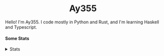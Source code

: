 <h1 align="center"><b>Ay355</b></h1>


Hello! I'm Ay355. I code mostly in Python and Rust, and I'm learning Haskell and Typescript.


#### Some Stats


<details>
<summary>Stats</summary>
<br>
 
<a href="https://github.com/Ay-355">
 <img align="center" src="https://github-readme-stats.vercel.app/api?username=Ay-355&theme=tokyonight&show_icons=true&count_private=true&hide_border=true" />
</a><a href="https://github.com/Ay-355">
  <img align="center" src="https://github-readme-stats.vercel.app/api/top-langs/?username=Ay-355&hide=toml,yaml,cmake&layout=compact&langs_count=8&theme=tokyonight&hide_border=true" />
</a>

 
&nbsp; <!-- Space character to put some space between the different stat types. -->

 
<!--START_SECTION:waka-->
![Code Time](http://img.shields.io/badge/Code%20Time-270%20hrs%203%20mins-blue)

**🐱 My GitHub Data** 

> 🏆 0 Contributions in the Year 2023
 > 
> 📦 1.4 kB Used in GitHub's Storage 
 > 
> 🚫 Not Opted to Hire
 > 
> 📜 11 Public Repositories 
 > 
> 🔑 3 Private Repositories  
 > 
**I'm a Night 🦉** 

```text
🌞 Morning    18 commits     ██░░░░░░░░░░░░░░░░░░░░░░░   9.68% 
🌆 Daytime    73 commits     █████████░░░░░░░░░░░░░░░░   39.25% 
🌃 Evening    91 commits     ████████████░░░░░░░░░░░░░   48.92% 
🌙 Night      4 commits      ░░░░░░░░░░░░░░░░░░░░░░░░░   2.15%

```
📅 **I'm Most Productive on Monday** 

```text
Monday       32 commits     ████░░░░░░░░░░░░░░░░░░░░░   17.2% 
Tuesday      30 commits     ████░░░░░░░░░░░░░░░░░░░░░   16.13% 
Wednesday    30 commits     ████░░░░░░░░░░░░░░░░░░░░░   16.13% 
Thursday     22 commits     ███░░░░░░░░░░░░░░░░░░░░░░   11.83% 
Friday       21 commits     ██░░░░░░░░░░░░░░░░░░░░░░░   11.29% 
Saturday     30 commits     ████░░░░░░░░░░░░░░░░░░░░░   16.13% 
Sunday       21 commits     ██░░░░░░░░░░░░░░░░░░░░░░░   11.29%

```


📊 **This Week I Spent My Time On** 

```text
💬 Programming Languages: 
No Activity Tracked This Week

🔥 Editors: 
No Activity Tracked This Week

🐱‍💻 Projects: 
No Activity Tracked This Week

💻 Operating System: 
No Activity Tracked This Week

```

**I Mostly Code in Python** 

```text
Python                   8 repos             ██████████████████░░░░░░░   72.73% 
HTML                     1 repo              ██░░░░░░░░░░░░░░░░░░░░░░░   9.09% 
C++                      1 repo              ██░░░░░░░░░░░░░░░░░░░░░░░   9.09% 
Rust                     1 repo              ██░░░░░░░░░░░░░░░░░░░░░░░   9.09%

```



 Last Updated on 11/01/2023 12:59:17 UTC
<!--END_SECTION:waka-->
</details>
